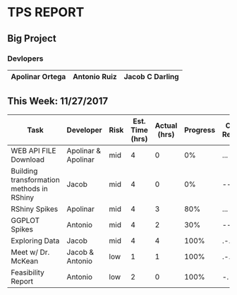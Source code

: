 # TPS REPORT
## Big Project
### Devlopers
Apolinar Ortega | Antonio Ruiz | Jacob C Darling
--- | --- | --- 

## This Week: 11/27/2017
Task | Developer | Risk | Est. Time (hrs) | Actual (hrs) | Progress | Code Review
--- | --- | --- | --- | --- | --- | ---
WEB API FILE Download | Apolinar & Apolinar | mid | 4 | 0 | 0% | ...
Building transformation methods in RShiny | Jacob | mid | 4 | 0 | 0% | ---
RShiny Spikes | Apolinar  | mid | 4 | 3 | 80% | ...
GGPLOT Spikes | Antonio | mid | 4 | 2 | 30% | ---
Exploring Data | Jacob | mid | 4 | 4 | 100% | .-.
Meet w/ Dr. McKean | Jacob & Antonio | low | 1 | 1 | 100% | .-.
Feasibility Report | Antonio | low | 2 | 0 | 100% | -.-
